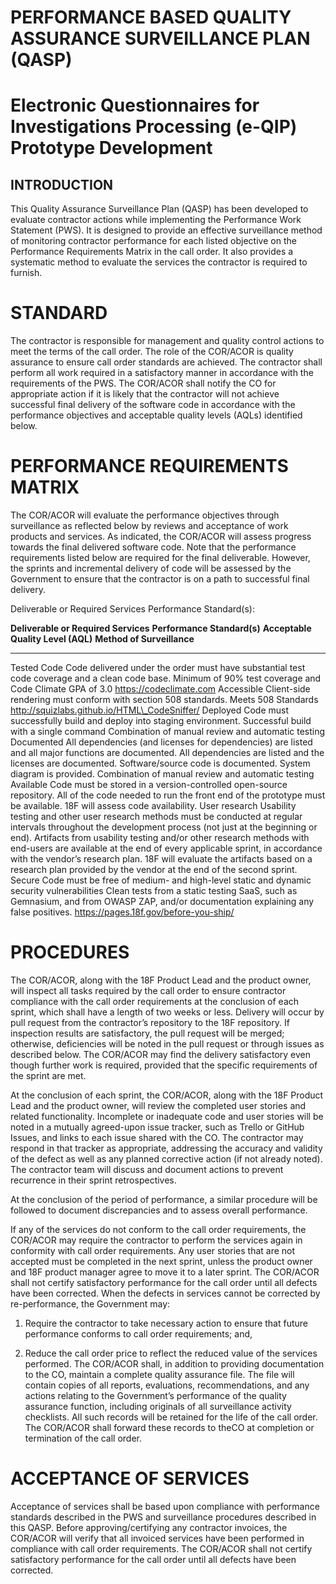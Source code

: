 PERFORMANCE BASED QUALITY ASSURANCE SURVEILLANCE PLAN (QASP) 
=============================================================

Electronic Questionnaires for Investigations Processing (e-QIP) Prototype Development
=====================================================================================

INTRODUCTION
------------

This Quality Assurance Surveillance Plan (QASP) has been developed to
evaluate contractor actions while implementing the Performance Work
Statement (PWS). It is designed to provide an effective surveillance
method of monitoring contractor performance for each listed objective on
the Performance Requirements Matrix in the call order. It also provides
a systematic method to evaluate the services the contractor is required
to furnish.

STANDARD
========

The contractor is responsible for management and quality control actions
to meet the terms of the call order. The role of the COR/ACOR is quality
assurance to ensure call order standards are achieved. The contractor
shall perform all work required in a satisfactory manner in accordance
with the requirements of the PWS. The COR/ACOR shall notify the CO for
appropriate action if it is likely that the contractor will not achieve
successful final delivery of the software code in accordance with the
performance objectives and acceptable quality levels (AQLs) identified
below.

PERFORMANCE REQUIREMENTS MATRIX
===============================

The COR/ACOR will evaluate the performance objectives through
surveillance as reflected below by reviews and acceptance of work
products and services. As indicated, the COR/ACOR will assess progress
towards the final delivered software code. Note that the performance
requirements listed below are required for the final deliverable.
However, the sprints and incremental delivery of code will be assessed
by the Government to ensure that the contractor is on a path to
successful final delivery.

Deliverable or Required Services Performance Standard(s):

  **Deliverable or Required Services**   **Performance Standard(s)**                                                                                                                                       **Acceptable Quality Level (AQL)**                                                                                                                                                  **Method of Surveillance**
  -------------------------------------- ----------------------------------------------------------------------------------------------------------------------------------------------------------------- ----------------------------------------------------------------------------------------------------------------------------------------------------------------------------------- ------------------------------------------------------------------------------------------------------------------
  Tested Code                            Code delivered under the order must have substantial test code coverage and a clean code base.                                                                    Minimum of 90% test coverage and Code Climate GPA of 3.0                                                                                                                            https://codeclimate.com
  Accessible                             Client-side rendering must conform with section 508 standards.                                                                                                    Meets 508 Standards                                                                                                                                                                 http://squizlabs.github.io/HTML\_CodeSniffer/
  Deployed                               Code must successfully build and deploy into staging environment.                                                                                                 Successful build with a single command                                                                                                                                              Combination of manual review and automatic testing
  Documented                             All dependencies (and licenses for dependencies) are listed and all major functions are documented.                                                               All dependencies are listed and the licenses are documented. Software/source code is documented. System diagram is provided.                                                        Combination of manual review and automatic testing
  Available                              Code must be stored in a version-controlled open-source repository.                                                                                               All of the code needed to run the front end of the prototype must be available.                                                                                                     18F will assess code availability.
  User research                          Usability testing and other user research methods must be conducted at regular intervals throughout the development process (not just at the beginning or end).   Artifacts from usability testing and/or other research methods with end-users are available at the end of every applicable sprint, in accordance with the vendor’s research plan.   18F will evaluate the artifacts based on a research plan provided by the vendor at the end of the second sprint.
  Secure                                 Code must be free of medium- and high-level static and dynamic security vulnerabilities                                                                           Clean tests from a static testing SaaS, such as Gemnasium, and from OWASP ZAP, and/or documentation explaining any false positives.                                                 https://pages.18f.gov/before-you-ship/

PROCEDURES
==========

The COR/ACOR, along with the 18F Product Lead and the product owner,
will inspect all tasks required by the call order to ensure contractor
compliance with the call order requirements at the conclusion of each
sprint, which shall have a length of two weeks or less. Delivery will
occur by pull request from the contractor’s repository to the 18F
repository. If inspection results are satisfactory, the pull request
will be merged; otherwise, deficiencies will be noted in the pull
request or through issues as described below. The COR/ACOR may find the
delivery satisfactory even though further work is required, provided
that the specific requirements of the sprint are met.

At the conclusion of each sprint, the COR/ACOR, along with the 18F
Product Lead and the product owner, will review the completed user
stories and related functionality. Incomplete or inadequate code and
user stories will be noted in a mutually agreed-upon issue tracker, such
as Trello or GitHub Issues, and links to each issue shared with the CO.
The contractor may respond in that tracker as appropriate, addressing
the accuracy and validity of the defect as well as any planned
corrective action (if not already noted). The contractor team will
discuss and document actions to prevent recurrence in their sprint
retrospectives.

At the conclusion of the period of performance, a similar procedure will
be followed to document discrepancies and to assess overall performance.

If any of the services do not conform to the call order requirements,
the COR/ACOR may require the contractor to perform the services again in
conformity with call order requirements. Any user stories that are not
accepted must be completed in the next sprint, unless the product owner
and 18F product manager agree to move it to a later sprint. The COR/ACOR
shall not certify satisfactory performance for the call order until all
defects have been corrected. When the defects in services cannot be
corrected by re-performance, the Government may:

1)  Require the contractor to take necessary action to ensure that
    future performance conforms to call order requirements; and,

2)  Reduce the call order price to reflect the reduced value of the
    services performed. The COR/ACOR shall, in addition to providing
    documentation to the CO, maintain a complete quality assurance file.
    The file will contain copies of all reports, evaluations,
    recommendations, and any actions relating to the Government’s
    performance of the quality assurance function, including originals
    of all surveillance activity checklists. All such records will be
    retained for the life of the call order. The COR/ACOR shall forward
    these records to theCO at completion or termination of the
    call order.

ACCEPTANCE OF SERVICES
======================

Acceptance of services shall be based upon compliance with performance
standards described in the PWS and surveillance procedures described in
this QASP. Before approving/certifying any contractor invoices, the
COR/ACOR will verify that all invoiced services have been performed in
compliance with call order requirements. The COR/ACOR shall not certify
satisfactory performance for the call order until all defects have been
corrected.
